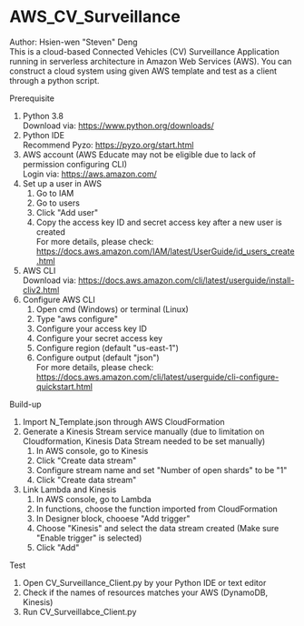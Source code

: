 # AWS_CV_Surveillance
Author: Hsien-wen "Steven" Deng\
This is a cloud-based Connected Vehicles (CV) Surveillance Application running in serverless architecture in Amazon Web Services (AWS). You can construct a cloud system using given AWS template and test as a client through a python script.

Prerequisite
1. Python 3.8\
   Download via: https://www.python.org/downloads/
2. Python IDE\
   Recommend Pyzo: https://pyzo.org/start.html
3. AWS account (AWS Educate may not be eligible due to lack of permission configuring CLI)\
   Login via: https://aws.amazon.com/
4. Set up a user in AWS
   1) Go to IAM
   2) Go to users
   3) Click "Add user"
   4) Copy the access key ID and secret access key after a new user is created\
For more details, please check: https://docs.aws.amazon.com/IAM/latest/UserGuide/id_users_create.html
5. AWS CLI\
   Download via: https://docs.aws.amazon.com/cli/latest/userguide/install-cliv2.html
6. Configure AWS CLI
   1) Open cmd (Windows) or terminal (Linux)
   2) Type "aws configure"
   3) Configure your access key ID
   4) Configure your secret access key
   5) Configure region (default "us-east-1")
   6) Configure output (default "json")\
For more details, please check: https://docs.aws.amazon.com/cli/latest/userguide/cli-configure-quickstart.html
   
Build-up
1. Import N_Template.json through AWS CloudFormation
2. Generate a Kinesis Stream service manually (due to limitation on Cloudformation, Kinesis Data Stream needed to be set manually)
   1) In AWS console, go to Kinesis
   2) Click "Create data stream"
   3) Configure stream name and set "Number of open shards" to be "1"
   4) Click "Create data stream"
3. Link Lambda and Kinesis
   1) In AWS console, go to Lambda
   2) In functions, choose the function imported from CloudFormation
   3) In Designer block, chooese "Add trigger"
   4) Choose "Kinesis" and select the data stream created (Make sure "Enable trigger" is selected)
   5) Click "Add"

Test
1. Open CV_Surveillance_Client.py by your Python IDE or text editor
2. Check if the names of resources matches your AWS (DynamoDB, Kinesis)
3. Run CV_Surveillabce_Client.py
